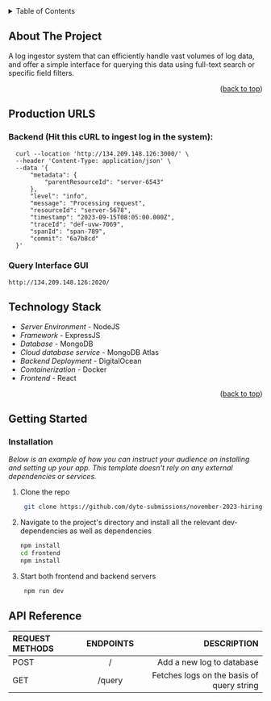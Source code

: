 



<!-- TABLE OF CONTENTS -->
<details>
  <summary>Table of Contents</summary>
  <ol>
    <li>
      <a href="#about-the-project">About The Project</a>
      <ul>
        <li><a href="#built-with">Technology Stack</a></li>
      </ul>
    </li>
    <li>
      <a href="#getting-started">Getting Started</a>
      <ul>
        <li><a href="#installation">Installation</a></li>
      </ul>
    </li>
    <li><a href="#built-with">API reference</a></li>
    <li><a href="#contact">Contact</a></li>

  </ol>
</details>

## About The Project

A log ingestor system that can efficiently handle vast volumes of log data, and offer a simple interface for querying this data using full-text search or specific field filters.

<p align="right">(<a href="#readme-top">back to top</a>)</p>


## Production URLS
  ### Backend (Hit this cURL to ingest log in the system):
```
  curl --location 'http://134.209.148.126:3000/' \
  --header 'Content-Type: application/json' \
  --data '{
      "metadata": {
          "parentResourceId": "server-6543"
      },
      "level": "info",
      "message": "Processing request",
      "resourceId": "server-5678",
      "timestamp": "2023-09-15T08:05:00.000Z",
      "traceId": "def-uvw-7069",
      "spanId": "span-789",
      "commit": "6a7b8cd"
  }'

 ```

 ### Query Interface GUI
 ```
 http://134.209.148.126:2020/
 ```



<!-- ABOUT THE PROJECT -->



## Technology Stack
- *Server Environment* - NodeJS
- *Framework* - ExpressJS
- *Database* - MongoDB
- *Cloud database service* - MongoDB Atlas
- *Backend Deployment* - DigitalOcean
- *Containerization* - Docker
- *Frontend* - React

<p align="right">(<a href="#readme-top">back to top</a>)</p>



<!-- GETTING STARTED -->
## Getting Started


### Installation

_Below is an example of how you can instruct your audience on installing and setting up your app. This template doesn't rely on any external dependencies or services._

1. Clone the repo
   ```sh 
    git clone https://github.com/dyte-submissions/november-2023-hiring-0xVegeta.git
   ```
2. Navigate to the project's directory and install all the relevant dev-dependencies as well as dependencies

   ```sh
   npm install
   cd frontend
   npm install
   ```
3. Start both frontend and backend servers
   ```js
    npm run dev
   ```

## API Reference


| REQUEST METHODS | ENDPOINTS | DESCRIPTION |
| :-------------- | :-------: | ------------------: |
| POST | / |  Add a new log to database|
| GET | /query | Fetches logs on the basis of query string |


